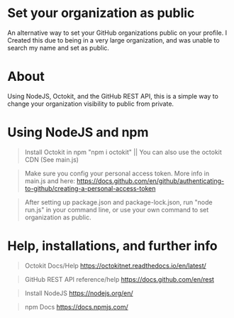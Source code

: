 # Set your organization as public
An alternative way to set your GitHub organizations public on your profile. 
I Created this due to being in a very large organization, and was unable to search my name and set as public.

# About
Using NodeJS, Octokit, and the GitHub REST API, this is a simple way to change your organization visibility to public from private.

# Using NodeJS and npm
> Install Octokit in npm "npm i octokit" || You can also use the octokit CDN (See main.js)

> Make sure you config your personal access token. More info in main.js and here: 
https://docs.github.com/en/github/authenticating-to-github/creating-a-personal-access-token

> After setting up package.json and package-lock.json, run "node run.js" in your command line, or use your own command to set organization as public.

# Help, installations, and further info

> Octokit Docs/Help
https://octokitnet.readthedocs.io/en/latest/

> GitHub REST API reference/help
https://docs.github.com/en/rest

> Install NodeJS
https://nodejs.org/en/

> npm Docs
https://docs.npmjs.com/

